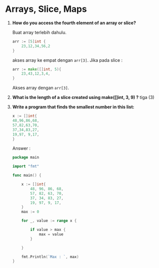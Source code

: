 # Arrays, Slice, Maps

1. **How do you access the fourth element of an array or slice?**

	Buat array terlebih dahulu.
	```go
	arr := [5]int {
		23,12,34,56,2
	}
	``` 
	akses array ke empat dengan `arr[3]`. Jika pada slice :
	```go
	arr := make([]int, 5){
		23,43,12,3,4,
	}
	```
	Akses array dengan `arr[3]`. 

2. **What is the length of a slice created using make([]int, 3, 9) ?**
	tiga (3)

3. **Write a program that finds the smallest number in this list:**
	```go
	x := []int{
	48,96,86,68,
	57,82,63,70,
	37,34,83,27,
	19,97, 9,17,
	}
	```
	Answer :
	```go
	package main

	import "fmt"

	func main() {

		x := []int{
			48, 96, 86, 68,
			57, 82, 63, 70,
			37, 34, 83, 27,
			19, 97, 9, 17,
		}
		max := 0

		for _, value := range x {

			if value > max {
				max = value
			}

		}

		fmt.Println(`Max : `, max)
	}
	```
